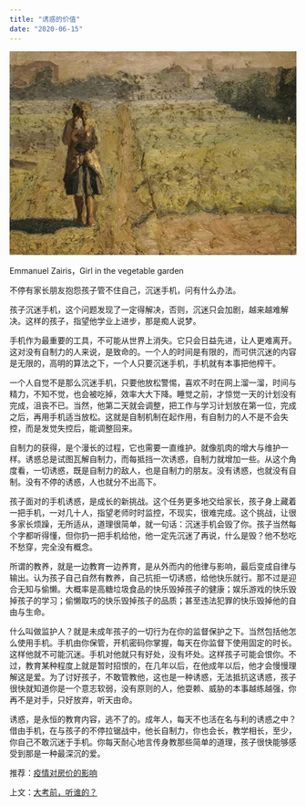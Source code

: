 ```yaml
---
title: "诱惑的价值"
date: "2020-06-15"
---
```


  

![连岳文章](images/连岳文章picture-19.jpg)

Emmanuel Zairis，Girl in the vegetable garden

  

不停有家长朋友抱怨孩子管不住自己，沉迷手机，问有什么办法。  

  

孩子沉迷手机，这个问题发现了一定得解决，否则，沉迷只会加剧，越来越难解决。这样的孩子，指望他学业上进步，那是痴人说梦。

  

手机作为最重要的工具，不可能从世界上消失。它只会日益先进，让人更难离开。这对没有自制力的人来说，是致命的。一个人的时间是有限的，而可供沉迷的内容是无限的，高明的算法之下，一个人只要沉迷手机，手机就有本事把他榨干。

  

一个人自觉不是那么沉迷手机，只要他放松警惕，喜欢不时在网上溜一溜，时间与精力，不知不觉，也会被吃掉，效率大大下降。睡觉之前，才惊觉一天的计划没有完成，沮丧不已。当然，他第二天就会调整，把工作与学习计划放在第一位，完成之后，再用手机适当放松。这就是自制机制在起作用，有自制力的人不是不会失控，而是发觉失控后，能调整回来。

  

自制力的获得，是个漫长的过程，它也需要一直维护。就像肌肉的增大与维护一样。诱惑总是试图瓦解自制力，而每抵挡一次诱惑，自制力就增加一些。从这个角度看，一切诱惑，既是自制力的敌人，也是自制力的朋友。没有诱惑，也就没有自制。没有不停的诱惑，人也就分不出高下。

  

孩子面对的手机诱惑，是成长的新挑战。这个任务更多地交给家长，孩子身上藏着一把手机，一对几十人，指望老师时时监控，不现实，很难完成。这个挑战，让很多家长烦躁，无所适从，道理很简单，就一句话：沉迷手机会毁了你。孩子当然每个字都听得懂，但你扔一把手机给他，他一定先沉迷了再说，什么是毁？他不愁吃不愁穿，完全没有概念。

  

所谓的教养，就是一边教育一边养育，是从外而内的他律与影响，最后变成自律与输出。认为孩子自己自然有教养，自己抗拒一切诱惑，给他快乐就行。那不过是迎合无知与偷懒。大概率是高糖垃圾食品的快乐毁掉孩子的健康；娱乐游戏的快乐毁掉孩子的学习；偷懒取巧的快乐毁掉孩子的品质；甚至违法犯罪的快乐毁掉他的自由与生命。

  

什么叫做监护人？就是未成年孩子的一切行为在你的监督保护之下。当然包括他怎么使用手机。手机由你保管，开机密码你掌握，每天在你监督下使用固定的时长。这样他就不可能沉迷。手机对他就只有好处，没有坏处。这样孩子可能会恨你。不过，教育某种程度上就是暂时招恨的，在几年以后，在他成年以后，他才会慢慢理解这是爱。为了讨好孩子，不敢管教他，这也是一种诱惑，无法抵抗这诱惑，孩子很快就知道你是一个意志软弱，没有原则的人，他耍赖、威胁的本事越练越强，你再不是对手，只好放弃，听天由命。

  

诱惑，是永恒的教育内容，逃不了的。成年人，每天不也活在名与利的诱惑之中？借由手机，在与孩子的不停拉锯战中，他长自制力，你也会长，教学相长，至少，你自己不敢沉迷于手机。你每天耐心地言传身教那些简单的道理，孩子很快能够感受到那是一种最深沉的爱。  

  

推荐：[疫情对房价的影响](http://mp.weixin.qq.com/s?__biz=MjM5NDU0Mjk2MQ==&mid=2651637293&idx=1&sn=d20f15236eb43f04a2d20f81327e5bb1&chksm=bd7e42338a09cb25217b4db7562043b9d471ce7e7a2abf7cd82b370d0a7198e7a9499c3712ef&scene=21#wechat_redirect)

上文：[大考前，听谁的？](http://mp.weixin.qq.com/s?__biz=MjM5NDU0Mjk2MQ==&mid=2651642020&idx=1&sn=816a94f1104aa4fd37c27c5f8d4ca857&chksm=bd7e5cba8a09d5ac5ae560ba933c47bb4d1a77b8259bb3551505378f07be16456ae0d6120195&scene=21#wechat_redirect)
